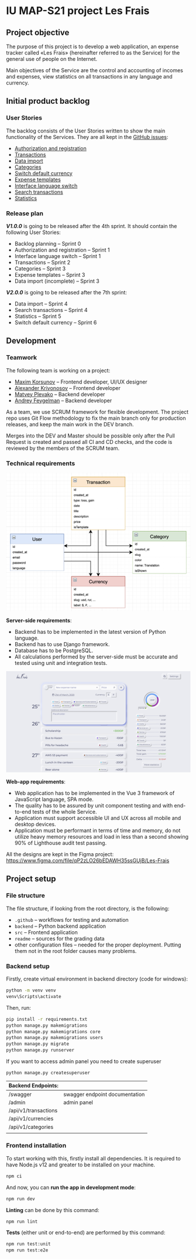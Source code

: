 # IU MAP-S21 project Les Frais

## Project objective

The purpose of this project is to develop a web application, an 
expense tracker called «Les Frais» (hereinafter referred to as the
Service) for the general use of people on the Internet.

Main objectives of the Service are the control and accounting
of incomes and expenses, view statistics on all transactions in any
language and currency.

## Initial product backlog

### User Stories

The backlog consists of the User Stories written to show
the main functionality of the Services. They are all kept
in the [GitHub issues](https://github.com/IU-MAP/project-les-frais/issues?q=is%3Aissue+is%3Aopen+label%3A%22User+Story%22):

* [Authorization and registration](https://github.com/IU-MAP/project-les-frais/issues/8)
* [Transactions](https://github.com/IU-MAP/project-les-frais/issues/17)
* [Data import](https://github.com/IU-MAP/project-les-frais/issues/12)
* [Categories](https://github.com/IU-MAP/project-les-frais/issues/18)
* [Switch default currency](https://github.com/IU-MAP/project-les-frais/issues/25)
* [Expense templates](https://github.com/IU-MAP/project-les-frais/issues/29)
* [Interface language switch](https://github.com/IU-MAP/project-les-frais/issues/22)
* [Search transactions](https://github.com/IU-MAP/project-les-frais/issues/34)
* [Statistics](https://github.com/IU-MAP/project-les-frais/issues/39)

### Release plan

***V1.0.0*** is going to be released after the 4th sprint. 
It should contain the following User Stories:
* Backlog planning – Sprint 0
* Authorization and registration – Sprint 1
* Interface language switch – Sprint 1
* Transactions – Sprint 2
* Categories – Sprint 3
* Expense templates – Sprint 3
* Data import (incomplete) – Sprint 3

***V2.0.0*** is going to be released after the 7th sprint:
* Data import – Sprint 4
* Search transactions – Sprint 4
* Statistics – Sprint 5
* Switch default currency – Sprint 6

## Development

### Teamwork

The following team is working on a project:
* [Maxim Korsunov](https://github.com/VanishMax) – Frontend developer, UI/UX designer
* [Alexander Krivonosov](https://github.com/GneyHabub) – Frontend developer
* [Matvey Plevako](https://github.com/matveyplevako) – Backend developer
* [Andrey Feygelman](https://github.com/Andrey862) – Backend developer

As a team, we use SCRUM framework for flexible development. The project
repo uses Git Flow methodology to fix the main branch only for
production releases, and keep the main work in the DEV branch.

Merges into the DEV and Master should be possible only after the Pull
Request is created and passed all CI and CD checks, and the code is
reviewed by the members of the SCRUM team.

### Technical requirements

![Uml](./readme/uml.png)

**Server-side requirements**:
* Backend has to be implemented in the latest version of Python language.
* Backend has to use Django framework.
* Database has to be PostgreSQL.
* All calculations performed by the server-side must be 
  accurate and tested using unit and integration tests.

![UI](./readme/ui.png)

**Web-app requirements**:
* Web application has to be implemented in the Vue 3 framework of JavaScript language, SPA mode.
* The quality has to be assured by unit component testing and with end-to-end tests of the whole Service.
* Application must support accessible UI and UX across all mobile and desktop devices.
* Application must be performant in terms of time and memory, do not utilize heavy memory resources and load in less than a second showing 90% of Lighthouse audit test passing.

All the designs are kept in the Figma project: https://www.figma.com/file/qP2zLO26bEDAWH35ssGUjB/Les-Frais


## Project setup

### File structure

The file structure, if looking from the root directory, is the following:
* `.github` – workflows for testing and automation
* `backend` – Python backend application
* `src` – Frontend application
* `readme` – sources for the grading data
* other configuration files – needed for the proper deployment. Putting them not in the root folder causes many problems. 

### Backend setup
Firstly, create virtual environment in backend directory (code for windows):
```bash
python -m venv venv
venv\Scripts\activate
```

Then, run:
```bash
pip install -r requirements.txt
python manage.py makemigrations
python manage.py makemigrations core
python manage.py makemigrations users
python manage.py migrate
python manage.py runserver
```

If you want to access admin panel you need to create superuser
```bash
python manage.py createsuperuser
```

| Backend Endpoints:| |
|---|---|
|/swagger | swagger endpoint documentation|
|/admin | admin panel |
|/api/v1/transactions| |
|/api/v1/currencies| |
|/api/v1/categories| |
| | |


### Frontend installation

To start working with this, firstly install all dependencies. It is required to
have Node.js v12 and greater to be installed on your machine.

```bash
npm ci
```

And now, you can **run the app in development mode**:
```bash
npm run dev
```

**Linting** can be done by this command:
```bash
npm run lint
```

**Tests** (either unit or end-to-end) are performed by this command:
```bash
npm run test:unit
npm run test:e2e
```
